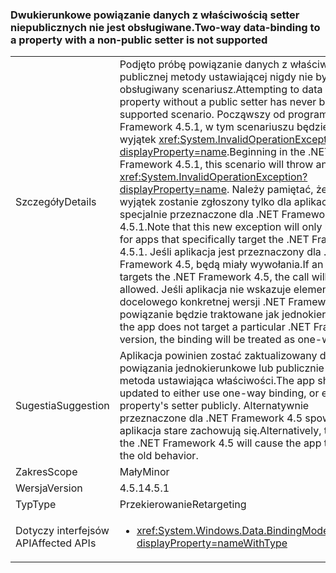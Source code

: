### <a name="two-way-data-binding-to-a-property-with-a-non-public-setter-is-not-supported"></a><span data-ttu-id="896af-101">Dwukierunkowe powiązanie danych z właściwością setter niepublicznych nie jest obsługiwane.</span><span class="sxs-lookup"><span data-stu-id="896af-101">Two-way data-binding to a property with a non-public setter is not supported</span></span>

|   |   |
|---|---|
|<span data-ttu-id="896af-102">Szczegóły</span><span class="sxs-lookup"><span data-stu-id="896af-102">Details</span></span>|<span data-ttu-id="896af-103">Podjęto próbę powiązanie danych z właściwością bez publicznej metody ustawiającej nigdy nie było to obsługiwany scenariusz.</span><span class="sxs-lookup"><span data-stu-id="896af-103">Attempting to data bind to a property without a public setter has never been a supported scenario.</span></span> <span data-ttu-id="896af-104">Począwszy od programu .NET Framework 4.5.1, w tym scenariuszu będzie zgłaszać wyjątek <xref:System.InvalidOperationException?displayProperty=name>.</span><span class="sxs-lookup"><span data-stu-id="896af-104">Beginning in the .NET Framework 4.5.1, this scenario will throw an <xref:System.InvalidOperationException?displayProperty=name>.</span></span> <span data-ttu-id="896af-105">Należy pamiętać, że ten nowy wyjątek zostanie zgłoszony tylko dla aplikacji, które są specjalnie przeznaczone dla .NET Framework 4.5.1.</span><span class="sxs-lookup"><span data-stu-id="896af-105">Note that this new exception will only be thrown for apps that specifically target the .NET Framework 4.5.1.</span></span> <span data-ttu-id="896af-106">Jeśli aplikacja jest przeznaczony dla .NET Framework 4.5, będą miały wywołania.</span><span class="sxs-lookup"><span data-stu-id="896af-106">If an app targets the .NET Framework 4.5, the call will be allowed.</span></span> <span data-ttu-id="896af-107">Jeśli aplikacja nie wskazuje elementu docelowego konkretnej wersji .NET Framework, powiązanie będzie traktowane jak jednokierunkowe.</span><span class="sxs-lookup"><span data-stu-id="896af-107">If the app does not target a particular .NET Framework version, the binding will be treated as one-way.</span></span>|
|<span data-ttu-id="896af-108">Sugestia</span><span class="sxs-lookup"><span data-stu-id="896af-108">Suggestion</span></span>|<span data-ttu-id="896af-109">Aplikacja powinien zostać zaktualizowany do Użyj powiązania jednokierunkowe lub publicznie ujawniać metoda ustawiająca właściwości.</span><span class="sxs-lookup"><span data-stu-id="896af-109">The app should be updated to either use one-way binding, or expose the property's setter publicly.</span></span> <span data-ttu-id="896af-110">Alternatywnie przeznaczone dla .NET Framework 4.5 spowoduje, że aplikacja stare zachowują się.</span><span class="sxs-lookup"><span data-stu-id="896af-110">Alternatively, targeting the .NET Framework 4.5 will cause the app to exhibit the old behavior.</span></span>|
|<span data-ttu-id="896af-111">Zakres</span><span class="sxs-lookup"><span data-stu-id="896af-111">Scope</span></span>|<span data-ttu-id="896af-112">Mały</span><span class="sxs-lookup"><span data-stu-id="896af-112">Minor</span></span>|
|<span data-ttu-id="896af-113">Wersja</span><span class="sxs-lookup"><span data-stu-id="896af-113">Version</span></span>|<span data-ttu-id="896af-114">4.5.1</span><span class="sxs-lookup"><span data-stu-id="896af-114">4.5.1</span></span>|
|<span data-ttu-id="896af-115">Typ</span><span class="sxs-lookup"><span data-stu-id="896af-115">Type</span></span>|<span data-ttu-id="896af-116">Przekierowanie</span><span class="sxs-lookup"><span data-stu-id="896af-116">Retargeting</span></span>|
|<span data-ttu-id="896af-117">Dotyczy interfejsów API</span><span class="sxs-lookup"><span data-stu-id="896af-117">Affected APIs</span></span>|<ul><li><xref:System.Windows.Data.BindingMode.TwoWay?displayProperty=nameWithType></li></ul>|

